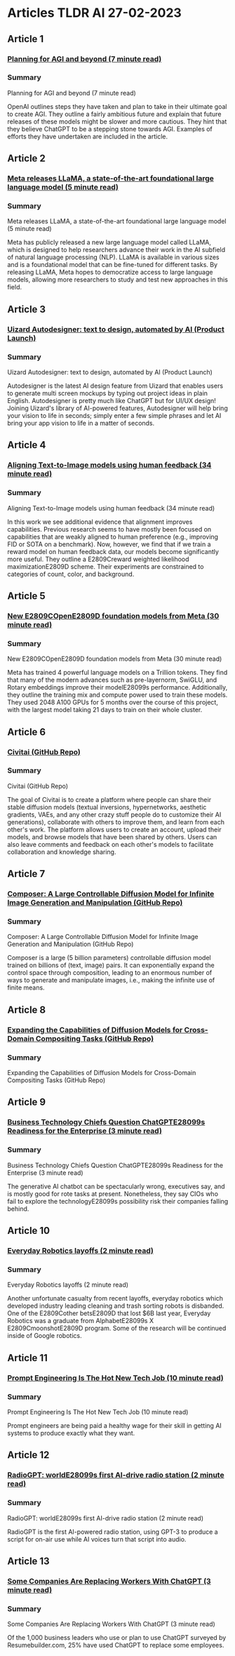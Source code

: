 # Articles TLDR AI 27-02-2023

## Article 1
### [Planning for AGI and beyond (7 minute read)](https://tldr.tech)
### Summary 
 Planning for AGI and beyond (7 minute read)

OpenAI outlines steps they have taken and plan to take in their ultimate goal to create AGI. They outline a fairly ambitious future and explain that future releases of these models might be slower and more cautious. They hint that they believe ChatGPT to be a stepping stone towards AGI. Examples of efforts they have undertaken are included in the article.

## Article 2
### [Meta releases LLaMA, a state-of-the-art foundational large language model (5 minute read)](https://tldr.tech)
### Summary 
 Meta releases LLaMA, a state-of-the-art foundational large language model (5 minute read)

Meta has publicly released a new large language model called LLaMA, which is designed to help researchers advance their work in the AI subfield of natural language processing (NLP). LLaMA is available in various sizes and is a foundational model that can be fine-tuned for different tasks. By releasing LLaMA, Meta hopes to democratize access to large language models, allowing more researchers to study and test new approaches in this field.

## Article 3
### [Uizard Autodesigner: text to design, automated by AI (Product Launch)](https://tldr.tech)
### Summary 
 Uizard Autodesigner: text to design, automated by AI (Product Launch)

Autodesigner is the latest AI design feature from Uizard that enables users to generate multi screen mockups by typing out project ideas in plain English. Autodesigner is pretty much like ChatGPT but for UI/UX design! Joining Uizard's library of AI-powered features, Autodesigner will help bring your vision to life in seconds; simply enter a few simple phrases and let AI bring your app vision to life in a matter of seconds.

## Article 4
### [Aligning Text-to-Image models using human feedback (34 minute read)](https://tldr.tech)
### Summary 
 Aligning Text-to-Image models using human feedback (34 minute read)

In this work we see additional evidence that alignment improves capabilities. Previous research seems to have mostly been focused on capabilities that are weakly aligned to human preference (e.g., improving FID or SOTA on a benchmark). Now, however, we find that if we train a reward model on human feedback data, our models become significantly more useful. They outline a E2809Creward weighted likelihood maximizationE2809D scheme. Their experiments are constrained to categories of count, color, and background.

## Article 5
### [New E2809COpenE2809D foundation models from Meta (30 minute read)](https://tldr.tech)
### Summary 
 New E2809COpenE2809D foundation models from Meta (30 minute read)

Meta has trained 4 powerful language models on a Trillion tokens. They find that many of the modern advances such as pre-layernorm, SwiGLU, and Rotary embeddings improve their modelE28099s performance. Additionally, they outline the training mix and compute power used to train these models. They used 2048 A100 GPUs for 5 months over the course of this project, with the largest model taking 21 days to train on their whole cluster.

## Article 6
### [Civitai (GitHub Repo)](https://tldr.tech)
### Summary 
 Civitai (GitHub Repo)

The goal of Civitai is to create a platform where people can share their stable diffusion models (textual inversions, hypernetworks, aesthetic gradients, VAEs, and any other crazy stuff people do to customize their AI generations), collaborate with others to improve them, and learn from each other's work. The platform allows users to create an account, upload their models, and browse models that have been shared by others. Users can also leave comments and feedback on each other's models to facilitate collaboration and knowledge sharing.

## Article 7
### [Composer: A Large Controllable Diffusion Model for Infinite Image Generation and Manipulation (GitHub Repo)](https://tldr.tech)
### Summary 
 Composer: A Large Controllable Diffusion Model for Infinite Image Generation and Manipulation (GitHub Repo)

Composer is a large (5 billion parameters) controllable diffusion model trained on billions of (text, image) pairs. It can exponentially expand the control space through composition, leading to an enormous number of ways to generate and manipulate images, i.e., making the infinite use of finite means.

## Article 8
### [Expanding the Capabilities of Diffusion Models for Cross-Domain Compositing Tasks (GitHub Repo)](https://tldr.tech)
### Summary 
 Expanding the Capabilities of Diffusion Models for Cross-Domain Compositing Tasks (GitHub Repo)

## Article 9
### [Business Technology Chiefs Question ChatGPTE28099s Readiness for the Enterprise (3 minute read)](https://tldr.tech)
### Summary 
 Business Technology Chiefs Question ChatGPTE28099s Readiness for the Enterprise (3 minute read)

The generative AI chatbot can be spectacularly wrong, executives say, and is mostly good for rote tasks at present. Nonetheless, they say CIOs who fail to explore the technologyE28099s possibility risk their companies falling behind.

## Article 10
### [Everyday Robotics layoffs (2 minute read)](https://tldr.tech)
### Summary 
 Everyday Robotics layoffs (2 minute read)

Another unfortunate casualty from recent layoffs, everyday robotics which developed industry leading cleaning and trash sorting robots is disbanded. One of the E2809Cother betsE2809D that lost $6B last year, Everyday Robotics was a graduate from AlphabetE28099s X E2809CmoonshotE2809D program. Some of the research will be continued inside of Google robotics.

## Article 11
### [Prompt Engineering Is The Hot New Tech Job (10 minute read)](https://tldr.tech)
### Summary 
 Prompt Engineering Is The Hot New Tech Job (10 minute read)

Prompt engineers are being paid a healthy wage for their skill in getting AI systems to produce exactly what they want.

## Article 12
### [RadioGPT: worldE28099s first AI-drive radio station (2 minute read)](https://tldr.tech)
### Summary 
 RadioGPT: worldE28099s first AI-drive radio station (2 minute read)

RadioGPT is the first AI-powered radio station, using GPT-3 to produce a script for on-air use while AI voices turn that script into audio.

## Article 13
### [Some Companies Are Replacing Workers With ChatGPT (3 minute read)](https://tldr.tech)
### Summary 
 Some Companies Are Replacing Workers With ChatGPT (3 minute read)

Of the 1,000 business leaders who use or plan to use ChatGPT surveyed by Resumebuilder.com, 25% have used ChatGPT to replace some employees.

